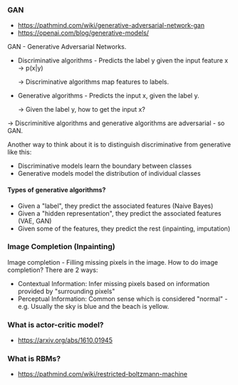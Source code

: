 ### GAN

- https://pathmind.com/wiki/generative-adversarial-network-gan
- https://openai.com/blog/generative-models/

GAN - Generative Adversarial Networks.

- Discriminative algorithms - Predicts the label y given the input feature x -> p(x|y)
  
  -> Discriminative algorithms map features to labels.

- Generative algorithms - Predicts the input x, given the label y.
  
  -> Given the label y, how to get the input x?

-> Discriminitive algorithms and generative algorithms are adversarial - so GAN.

Another way to think about it is to distinguish discriminative from generative like this:

- Discriminative models learn the boundary between classes
- Generative models model the distribution of individual classes

#### Types of generative algorithms?

- Given a "label", they predict the associated features (Naive Bayes)
- Given a "hidden representation", they predict the associated features (VAE, GAN)
- Given some of the features, they predict the rest (inpainting, imputation)

### Image Completion (Inpainting)

Image completion - Filling missing pixels in the image. How to do image completion? There are 2 ways:

- Contextual Information: Infer missing pixels based on information provided by "surrounding pixels"
- Perceptual Information: Common sense which is considered "normal" - e.g. Usually the sky is blue and the beach is yellow.

### What is actor-critic model? 

- https://arxiv.org/abs/1610.01945

### What is RBMs?

- https://pathmind.com/wiki/restricted-boltzmann-machine

